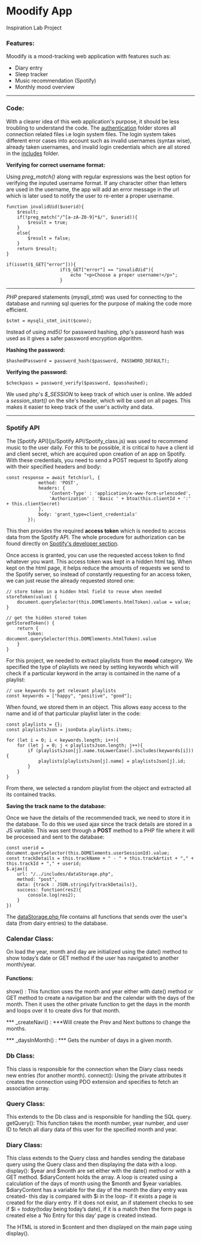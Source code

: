 # Moodify App

Inspiration Lab Project

### Features:

Moodify is a mood-tracking web application with features such as:

- Diary entry
- Sleep tracker
- Music recommendation (Spotify)
- Monthly mood overview

---

### Code:

With a clearer idea of this web application's purpose, it should be less troubling to understand the code.
The [authentication](https://github.com/ivfranck/Moodify-App/tree/main/authentication) folder stores all connection related files i.e login system files. The login system takes different error cases into account such as invalid usernames (syntax wise), already taken usernames, and invalid login credentials which are all stored in the [includes](https://github.com/ivfranck/Moodify-App/tree/main/authentication/includes) folder.

**Verifying for correct username format:**

Using _preg_match()_ along with regular expressions was the best option for verifying the inputed username format. If any character other than letters are used in the username, the app will add an error message in the url which is later used to notify the user to re-enter a proper username.

```
function invalidUid($userid){
    $result;
    if(!preg_match("/^[a-zA-Z0-9]*$/", $userid)){
        $result = true;
    }
    else{
        $result = false;
    }
    return $result;
}
```

```
if(isset($_GET["error"])){
                    if($_GET["error"] == "invalidUid"){
                        echo "<p>Choose a proper username!</p>";
                    }
```

---

_PHP_ prepared statements (_mysqli_stmt_) was used for connecting to the database and running sql queries for the purpose of making the code more efficient.

```
$stmt = mysqli_stmt_init($conn);
```

Instead of using _md5()_ for password hashing, php's password hash was used as it gives a safer password encryption algorithm.

**Hashing the password:**

```
$hashedPassword = password_hash($password, PASSWORD_DEFAULT);
```

**Verifying the password:**

```
$checkpass = password_verify($password, $passhashed);
```

We used php's _$\_SESSION_ to keep track of which user is online. We added a _session_start()_ on the site's header, which will be used on all pages. This makes it easier to keep track of the user's activity and data.

---
### Spotify API
The [Spotify API](js/Spotify API/Spotify_class.js) was used to recommend music to the user daily. For this to be possible, it is critical to have a client id and client secret, which are acquired upon creation of an app on Spotify.
With these credentials, you need to send a POST request to Spotify along with their specified headers and body:
```
const response = await fetch(url, {
            method: 'POST',
            headers: {
                'Content-Type' : 'application/x-www-form-urlencoded',
                'Authorization' : 'Basic ' + btoa(this.clientId + ':' + this.clientSecret)
            },
            body: 'grant_type=client_credentials'
        });
```
This then provides the required **access token** which is needed to access data from the Spotify API.
The whole procedure for authorization can be found directly on [Spotify's developer section](https://developer.spotify.com/documentation/general/guides/authorization-guide/).

Once access is granted, you can use the requested access token to find whatever you want. This access token was kept in a hidden html tag.
When kept on the html page, it helps reduce the amounts of requests we send to the Spotify server, so instead of constantly requesting for an access
token, we can just reuse the already requested stored one:
```
// store token in a hidden html field to reuse when needed
storeToken(value) {
    document.querySelector(this.DOMElements.htmlToken).value = value;
}

// get the hidden stored token
getStoredToken() {
    return {
        token: document.querySelector(this.DOMElements.htmlToken).value
    }
}
```
For this project, we needed to extract playlists from the **mood** category.
We specified the type of playlists we need by setting keywords which will check if a particular keyword in the array is contained in the name of a playlist:

```
// use keywords to get relevant playlists
const keywords = ["happy", "positive", "good"];
```

When found, we stored them in an object. This allows easy access to the name and id of that particular playlist later in the code:
```
const playlists = {};
const playlistsJson = jsonData.playlists.items;

for (let i = 0; i < keywords.length; i++){
    for (let j = 0; j < playlistsJson.length; j++){
        if (playlistsJson[j].name.toLowerCase().includes(keywords[i])){
            playlists[playlistsJson[j].name] = playlistsJson[j].id;
        }
    }
}
```

From there, we selected a random playlist from the object and extracted all its contained tracks.

**Saving the track name to the database:**

Once we have the details of the recommended track, we need to store it in the database. To do this we used ajax since the track details are stored in a JS variable. This was sent through a **POST** method to a PHP file where it will be processed and sent
to the database:
```
const userid = document.querySelector(this.DOMElements.userSessionId).value;
const trackDetails = this.trackName + " - " + this.trackArtist + "," + this.trackId + "," + userid;
$.ajax({
    url: "/../includes/dataStorage.php",
    method: "post",
    data: {track : JSON.stringify(trackDetails)},
    success: function(res2){
        console.log(res2);
    }
})
```

The [dataStorage.php ](includes/dataStorage.php) file contains all functions that sends over the user's data (from dairy entries) to the database.


### Calendar Class:
On load the year, month and day are initialized using the date() method to show today’s date or GET method if the user has navigated to another month/year.

#### Functions:
show() : This function uses the month and year either with date() method or GET method to create a navigation bar and the calendar with the days of the month. Then it uses the other private function to get the days in the month and loops over it to create divs for that month.

*** _createNavi() : ***Will create the Prev and Next buttons to change the months.

*** _daysInMonth() : *** Gets the number of days in a given month.

### Db Class:
This class is responsible for the connection when the Diary class needs new entries (for another month). 
 connect(): Using the private attributes it creates the connection using PDO extension and specifies to fetch an association array.

### Query Class:
This extends to the Db class and is responsible for handling the SQL query.
getQuery(): This function takes the month number, year number, and user ID to fetch all diary data of this user for the specified month and year.

### Diary Class:
This class extends to the Query class and handles sending the database query using the Query class and then displaying the data with a loop.
display(): $year and $month are set either with the date() method or with a GET method.
$diaryContent holds the array. A loop is created using a calculation of the days of month using the $month and $year variables. 
$diaryContent has a variable for the day of the month the diary entry was created- this day is compared with $i in the loop- if it exists a page is created for the diary entry. 
If it does not exist, an if statement checks to see if $i = $today ($today being today’s date), if it is a match then the form page is created else a ‘No Entry for this day’ page is created instead.

The HTML is stored in $content and then displayed on the main page using display().


